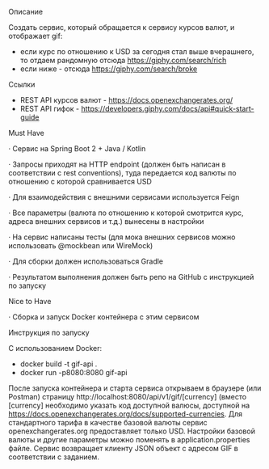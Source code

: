 Описание

Создать сервис, который обращается к сервису курсов валют, и отображает gif:

- если курс по отношению к USD за сегодня стал выше вчерашнего, то отдаем рандомную отсюда https://giphy.com/search/rich
- если ниже - отсюда https://giphy.com/search/broke

Ссылки

- REST API курсов валют - https://docs.openexchangerates.org/
- REST API гифок - https://developers.giphy.com/docs/api#quick-start-guide

Must Have

·        Сервис на Spring Boot 2 + Java / Kotlin

·        Запросы приходят на HTTP endpoint (должен быть написан в соответствии с rest conventions), туда передается код валюты по отношению с которой сравнивается USD

·        Для взаимодействия с внешними сервисами используется Feign

·        Все параметры (валюта по отношению к которой смотрится курс, адреса внешних сервисов и т.д.) вынесены в настройки

·        На сервис написаны тесты (для мока внешних сервисов можно использовать @mockbean или WireMock)

·        Для сборки должен использоваться Gradle

·        Результатом выполнения должен быть репо на GitHub с инструкцией по запуску

Nice to Have

·        Сборка и запуск Docker контейнера с этим сервисом

Инструкция по запуску

С использованием Docker:
- docker build -t gif-api .
- docker run -p8080:8080 gif-api

После запуска контейнера и старта сервиса открываем в браузере (или Postman) страницу http://localhost:8080/api/v1/gif/[currency] (вместо [currency] необходимо указать код доступной валюсы, доступной на https://docs.openexchangerates.org/docs/supported-currencies. Для стандартного тарифа в качестве базовой валюты сервис openexchangerates.org предоставляет только USD. Настройки базовой валюты и другие параметры можно поменять в application.properties файле. Сервис возвращает клиенту JSON объект c адресом GIF в соответствии с заданием.

